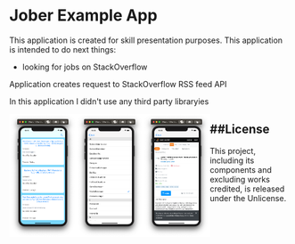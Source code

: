 #  Jober Example App

This application is created for skill presentation purposes.
This application is intended to do next things: 
* looking for jobs on StackOverflow 

Application creates request to StackOverflow RSS feed API  


In this application I didn't use any third party libraryies  

<img src="images/screenshootMainView.png" align="left" width="120">
<img src="images/screenshootParametersView.png" align="left" width="120">
<img src="images/screenshootWebPage.png" align="left" width="120">


##License
---
This project, including its components and excluding works credited, is released under the Unlicense.
